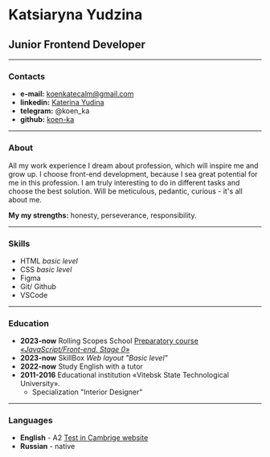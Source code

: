 # Katsiaryna Yudzina

## Junior Frontend Developer

---

### Contacts

- **e-mail:** koenkatecalm@gmail.com
- **linkedin:** [Katerina Yudina](https://www.linkedin.com/in/katerina-yudina-i/)
- **telegram:** @koen_ka
- **github:** [koen-ka](https://github.com/koen-ka)

---

### About

All my work experience I dream about profession, which will inspire me and grow up. I choose front-end development, because I sea great potential for me in this profession. I am truly interesting to do in different tasks and choose the best solution. Will be meticulous, pedantic, curious - it's all about me.

**My my strengths:** honesty, perseverance, responsibility.

---

### Skills

- HTML *basic level*
- CSS *basic level*
- Figma
- Git/ Github 
- VSCode 

---

### Education

- **2023-now** Rolling Scopes School [Preparatory course *«JavaScript/Front-end. Stage 0»*](https://rs.school/js-stage0/)
- **2023-now** SkillBox *Web layout "Basic level"*
- **2022-now** Study English with a tutor
- **2011-2016** Educational institution «Vitebsk State Technological University». 
  - Specialization "Interior Designer"

---

### Languages

- **English** - A2 [Test in Cambrige website](https://www.cambridgeenglish.org/test-your-english/general-english/results-3/?score=14&id=034c8fdf-0d1f-4b39-9c3b-ed362e0438c4)
- **Russian** - native